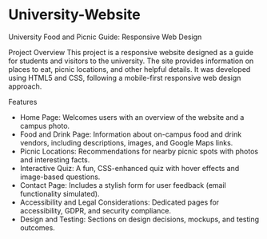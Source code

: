 # University-Website
University Food and Picnic Guide: Responsive Web Design

Project Overview
This project is a responsive website designed as a guide for students and visitors to the university. The site provides information on places to eat, picnic locations, and other helpful details. It was developed using HTML5 and CSS, following a mobile-first responsive web design approach.

Features
- Home Page: Welcomes users with an overview of the website and a campus photo.
- Food and Drink Page: Information about on-campus food and drink vendors, including descriptions, images, and Google Maps links.
- Picnic Locations: Recommendations for nearby picnic spots with photos and interesting facts.
- Interactive Quiz: A fun, CSS-enhanced quiz with hover effects and image-based questions.
- Contact Page: Includes a stylish form for user feedback (email functionality simulated).
- Accessibility and Legal Considerations: Dedicated pages for accessibility, GDPR, and security compliance.
- Design and Testing: Sections on design decisions, mockups, and testing outcomes.
